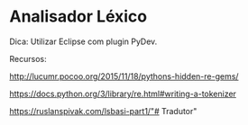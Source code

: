 # Analisador Léxico

Dica: Utilizar Eclipse com plugin PyDev. 

Recursos: 

http://lucumr.pocoo.org/2015/11/18/pythons-hidden-re-gems/

https://docs.python.org/3/library/re.html#writing-a-tokenizer

https://ruslanspivak.com/lsbasi-part1/"# Tradutor" 
